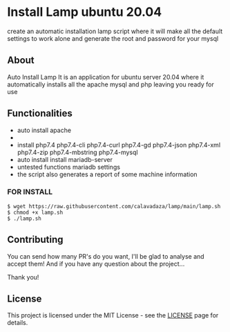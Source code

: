 # Install Lamp ubuntu 20.04

create an automatic installation lamp script where it will make all the default settings to work alone and generate the root and password for your mysql

## About
Auto Install Lamp It is an application for ubuntu server 20.04 where it automatically installs all the apache mysql and php leaving you ready for use

## Functionalities

- auto install apache
- 
- install php7.4 php7.4-cli   php7.4-curl php7.4-gd php7.4-json php7.4-xml php7.4-zip php7.4-mbstring php7.4-mysql
- auto install install mariadb-server
- untested functions mariadb settings	
- the script also generates a report of some machine information



### FOR INSTALL

```
$ wget https://raw.githubusercontent.com/calavadaza/lamp/main/lamp.sh
$ chmod +x lamp.sh
$ ./lamp.sh
```

## Contributing

You can send how many PR's do you want, I'll be glad to analyse and accept them! And if you have any question about the project...

Thank you!

## License

This project is licensed under the MIT License - see the [LICENSE](https://opensource.org/licenses/MIT) page for details.
